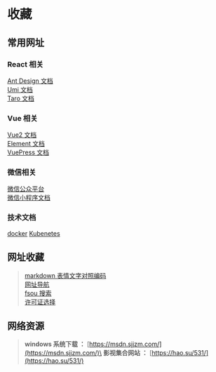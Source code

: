 # 收藏

## 常用网址

### React 相关

[Ant Design 文档](https://ant.design/components/overview-cn/)  
[Umi 文档](https://umijs.org/zh-CN/docs)  
[Taro 文档](https://taro-docs.jd.com/taro/docs/README/index.html)  

### Vue 相关

[Vue2 文档](https://cn.vuejs.org/v2/guide/)  
[Element 文档](https://element.eleme.cn/#/zh-CN/component/installation)  
[VuePress 文档](https://vuepress.vuejs.org/zh/guide/)

### 微信相关

[微信公众平台](https://mp.weixin.qq.com/)  
[微信小程序文档](https://developers.weixin.qq.com/miniprogram/dev/framework/)  

### 技术文档

[docker](https://docker.easydoc.net/doc/81170005/cCewZWoN/lTKfePfP)
[Kubenetes](https://k8s.easydoc.net/docs/dRiQjyTY/28366845/6GiNOzyZ/9EX8Cp45)

## 网址收藏

> [markdown 表情文字对照编码](https://gist.github.com/rxaviers/7360908)  
> [网址导航](https://www.bidianer.com/)  
> [fsou 搜索](https://fsou.cc/)  
> [许可证选择](http://139.159.212.56:8000/)  

## 网络资源

> **windows 系统下载 ：** [https://msdn.sjjzm.com/](https://msdn.sjjzm.com/)\
> **影视集合网站 ：** [https://hao.su/531/](https://hao.su/531/)
